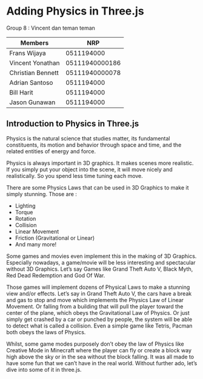 # Adding Physics in Three.js

Group 8 : Vincent dan teman teman

Members  | NRP  | 
---------|------
Frans Wijaya | 0511194000
Vincent Yonathan | 05111940000186
Christian Bennett | 05111940000078
Adrian Santoso | 0511194000
Bill Harit | 0511194000
Jason Gunawan | 0511194000

## Introduction to Physics in Three.js
Physics is the natural science that studies matter, its fundamental constituents, its motion and behavior through space and time, and the related entities of energy and force.

Physics is always important in 3D graphics. It makes scenes more realistic. If you simply put your object into the scene, it will move nicely and realistically. So you spend less time tuning each move.

There are some Physics Laws that can be used in 3D Graphics to make it simply stunning. Those are :
- Lighting
- Torque
- Rotation
- Collision
- Linear Movement
- Friction (Gravitational or Linear)
- And many more!

Some games and movies even implement this in the making of 3D Graphics. Especially nowadays, a game/movie will be less interesting and spectacular without 3D Graphics. Let’s say
Games like Grand Theft Auto V, Black Myth, Red Dead Redemption and God Of War.

Those games will implement dozens of Physical Laws to make a stunning view and/or effects. Let’s say in Grand Theft Auto V, the cars have a break and gas to stop and move which implements the Physics Law of Linear Movement. Or falling from a building that will pull the player toward the center of the plane, which obeys the Gravitational Law of Physics. Or just simply get crashed by a car or punched by people, the system will be able to detect what is called a collision. Even a simple game like Tetris, Pacman both obeys the laws of Physics.

Whilst, some game modes purposely don’t obey the law of Physics like Creative Mode in Minecraft where the player can fly or create a block way high above the sky or in the sea without the block falling. It was all made to have some fun that we can’t have in the real world. Without further ado, let’s dive into some of it in three.js.


